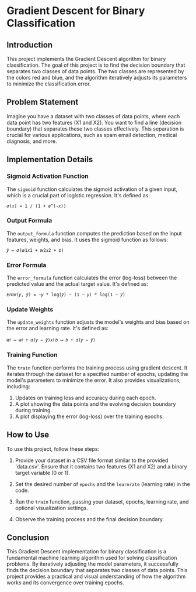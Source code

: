 # Gradient Descent for Binary Classification

## Introduction

This project implements the Gradient Descent algorithm for binary classification. The goal of this project is to find the decision boundary that separates two classes of data points. The two classes are represented by the colors red and blue, and the algorithm iteratively adjusts its parameters to minimize the classification error.

## Problem Statement

Imagine you have a dataset with two classes of data points, where each data point has two features (X1 and X2). You want to find a line (decision boundary) that separates these two classes effectively. This separation is crucial for various applications, such as spam email detection, medical diagnosis, and more.

## Implementation Details

### Sigmoid Activation Function

The `sigmoid` function calculates the sigmoid activation of a given input, which is a crucial part of logistic regression. It's defined as:

`𝜎(𝑥) = 1 / (1 + 𝑒^(-𝑥))`

### Output Formula
The `output_formula` function computes the prediction based on the input features, weights, and bias. It uses the sigmoid function as follows:

`𝑦̂ = 𝜎(𝑤1𝑥1 + 𝑤2𝑥2 + 𝑏)`

### Error Formula
The `error_formula` function calculates the error (log-loss) between the predicted value and the actual target value. It's defined as:

`𝐸𝑟𝑟𝑜𝑟(𝑦, 𝑦̂) = −𝑦 * log(𝑦̂) − (1 − 𝑦) * log(1 − 𝑦̂)`

### Update Weights
The `update_weights` function adjusts the model's weights and bias based on the error and learning rate. It's defined as:

`𝑤𝑖 ⟶ 𝑤𝑖 + 𝛼(𝑦 − 𝑦̂)𝑥𝑖`
`𝑏 ⟶ 𝑏 + 𝛼(𝑦 − 𝑦̂)`

### Training Function
The `train` function performs the training process using gradient descent. It iterates through the dataset for a specified number of epochs, updating the model's parameters to minimize the error. It also provides visualizations, including:

1. Updates on training loss and accuracy during each epoch.
2. A plot showing the data points and the evolving decision boundary during training.
3. A plot displaying the error (log-loss) over the training epochs.

## How to Use
To use this project, follow these steps:

1. Provide your dataset in a CSV file format similar to the provided 'data.csv'. Ensure that it contains two features (X1 and X2) and a binary target variable (0 or 1).

2. Set the desired number of `epochs` and the `learnrate` (learning rate) in the code.

3. Run the `train` function, passing your dataset, epochs, learning rate, and optional visualization settings.

4. Observe the training process and the final decision boundary.

## Conclusion
This Gradient Descent implementation for binary classification is a fundamental machine learning algorithm used for solving classification problems. By iteratively adjusting the model parameters, it successfully finds the decision boundary that separates two classes of data points. This project provides a practical and visual understanding of how the algorithm works and its convergence over training epochs.

